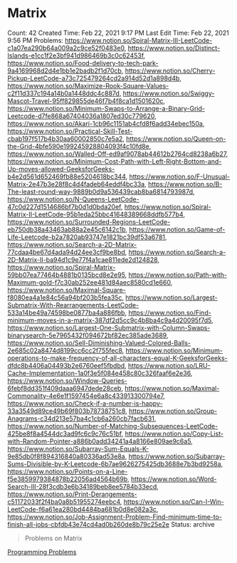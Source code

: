 # Matrix

Count: 42
Created Time: Feb 22, 2021 9:17 PM
Last Edit Time: Feb 22, 2021 9:56 PM
Problems: https://www.notion.so/Spiral-Matrix-III-LeetCode-c1a07ea290b64a009a2c9ce52f0483e0, https://www.notion.so/Distinct-Islands-e1cc1f2e3bf941d986469b3c0c62453f, https://www.notion.so/Food-delivery-to-tech-park-9a4169968d2d4e1bb1e2badb2f1d70cb, https://www.notion.so/Cherry-Pickup-LeetCode-a73c725479264cd2a914d52d1a898d4b, https://www.notion.so/Maximize-Rook-Square-Values-c2f11d337c194a14b0a1448ddc4c887d, https://www.notion.so/Swiggy-Mascot-Travel-95ff829855de46f7b4f8ca1d1501620c, https://www.notion.so/Minimum-Swaps-to-Arrange-a-Binary-Grid-Leetcode-d7fe868a67404036a1807ed30c779620, https://www.notion.so/Akari-1cb96c1151ab4cfd8f6add34ebec150a, https://www.notion.so/Practical-Skill-Test-cbab197f517b4b30aa60002850c7e5a2, https://www.notion.so/Queen-on-the-Grid-4bfe590e199245928804093f4c10fd8e, https://www.notion.so/Walled-Off-ed9af9078ab44612b2764cd8238a6b27, https://www.notion.so/Minimum-Cost-Path-with-Left-Right-Bottom-and-Up-moves-allowed-GeeksforGeeks-b4e2d561d652469fb88e5204618bc344, https://www.notion.so/F-Unusual-Matrix-2e47b3e28f8c4d4fadeb64eddf4bc33a, https://www.notion.so/B-The-least-round-way-9889b0d9a536439cab8ba6814793987d, https://www.notion.so/N-Queens-LeetCode-47c0d227d1514686bf7b0d1d0bda20ef, https://www.notion.so/Spiral-Matrix-II-LeetCode-95b1eda25bbc41648389668ddfb577b4, https://www.notion.so/Surrounded-Regions-LeetCode-eb750db38a43463ab88a2e45c6142c1b, https://www.notion.so/Game-of-Life-Leetcode-b2a7820ab93747e1821bc39df53a6781, https://www.notion.so/Search-a-2D-Matrix-77cdaa4be67d4ada94d24ee3cf9be8bd, https://www.notion.so/Search-a-2D-Matrix-II-ba94d1c9e77f4a1cae811ede2d124828, https://www.notion.so/Spiral-Matrix-59bb07ea77464b4881b0135bcd8e2e95, https://www.notion.so/Path-with-Maximum-gold-f7c30ab252ee481d84aec8580cd1e660, https://www.notion.so/Maximal-Square-f8080ea4a1e84c56a94bf203b5fea35c, https://www.notion.so/Largest-Submatrix-With-Rearrangements-LeetCode-533a14be49a74598be0877ba4a886fbb, https://www.notion.so/Find-minimum-moves-in-a-matrix-387df2d5cc9c4b8ba4c9a4d20095f7d5, https://www.notion.so/Largest-One-Submatrix-with-Column-Swaps-binarysearch-5e7965432f094672bf82ec385ade3689, https://www.notion.so/Sell-Diminishing-Valued-Colored-Balls-2e685c02a8474d8199cc6cc2f755fec8, https://www.notion.so/Minimum-operations-to-make-frequency-of-all-characters-equal-K-GeeksforGeeks-dfdc8b4406a04493b2e6760eef5fbdbd, https://www.notion.so/LRU-Cache-Implementation-1a0f3e5f084e458c80c326faaf6e2e36, https://www.notion.so/Window-Queries-6febf8dd351f409daaa6947dede28ceb, https://www.notion.so/Maximal-Commonality-4e6e1f1597454e6a8c433913300794e7, https://www.notion.so/Check-if-a-number-is-happy-33a3549d89ce49b69f803b78738751c8, https://www.notion.so/Group-Anagrams-c34d213e57ba4c1cb6a260cb7facb631, https://www.notion.so/Number-of-Matching-Subsequences-LeetCode-425be8f8a4544dc3ad9fc6c9c76c51bf, https://www.notion.so/Copy-List-with-Random-Pointer-a886b0add34241a4a8166e809ae9c6a5, https://www.notion.so/Subarray-Sum-Equals-K-9e85db0f8f894316840a80336ad53e8a, https://www.notion.so/Subarray-Sums-Divisible-by-K-Leetcode-6b7ae9626275425db3688e7b3bd9258a, https://www.notion.so/Points-on-a-Line-f5e3859979384878b22056ad4564b69b, https://www.notion.so/Word-Search-III-28f3cdb3e6b34189beb8ee5784b33ecd, https://www.notion.so/Print-Derangements-c51172033f2f4ba0a8b51955274eebc4, https://www.notion.so/Can-I-Win-LeetCode-f6a61ea280bd4484ba681b0d8e082a3c, https://www.notion.so/Job-Assignment-Problem-Find-minimum-time-to-finish-all-jobs-cbfdb43e74cd4ad0b260de8b79c25e2e
Status: archive

> Problems on Matrix

[Programming Problems](Programming%20Problems%20edb2faed61764745a0a29f12413945af.csv)